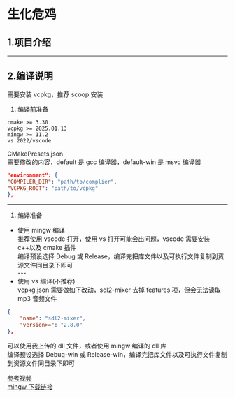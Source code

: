 # 生化危鸡

## 1.项目介绍

---

## 2.编译说明

需要安装 vcpkg，推荐 scoop 安装

1. 编译前准备

```
cmake >= 3.30
vcpkg >= 2025.01.13
mingw >= 11.2
vs 2022/vscode
```

CMakePresets.json <br>
需要修改的内容，default 是 gcc 编译器，default-win 是 msvc 编译器

```json
"environment": {
"COMPILER_DIR": "path/to/complier",
"VCPKG_ROOT": "path/to/vcpkg"
},
```

---

1. 编译准备

-   使用 mingw 编译 <br>
    推荐使用 vscode 打开，使用 vs 打开可能会出问题，vscode 需要安装 c++以及 cmake 插件 <br>
    编译预设选择 Debug 或 Release，编译完把库文件以及可执行文件复制到资源文件同目录下即可 <br>---
-   使用 vs 编译(不推荐)<br>
    vcpkg.json 需要做如下改动，sdl2-mixer 去掉 features 项，但会无法读取 mp3 音频文件 <br>

```json
{
    "name": "sdl2-mixer",
    "version>=": "2.8.0"
},
```

可以使用我上传的 dll 文件，或者使用 mingw 编译的 dll 库 <br>
编译预设选择 Debug-win 或 Release-win，编译完把库文件以及可执行文件复制到资源文件同目录下即可 <br>

[参考视频](https://www.bilibili.com/video/BV1wDUcYBEQB) <br>
[mingw 下载链接](https://github.com/niXman/mingw-builds-binaries/releases)
